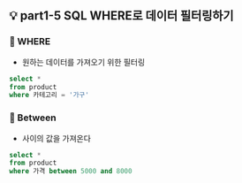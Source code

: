 ## 💡 part1-5 SQL WHERE로 데이터 필터링하기

### 🔹 WHERE

- 원하는 데이터를 가져오기 위한 필터링

```sql
select *
from product
where 카테고리 = '가구'
```

### 🔹 Between

- 사이의 값을 가져온다

```sql
select *
from product
where 가격 between 5000 and 8000
```
